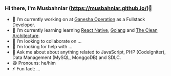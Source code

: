 ### Hi there, I'm Musbahniar (https://musbahniar.github.io/)👋


- 🔭 I’m currently working on at [Ganesha Operation](https://www.ganeshaoperation.com) as a Fullstack Developer.
- 🌱 I’m currently learning learning [React Native](https://reactnative.dev/), [Golang](https://go.dev/) and [The Clean Architecture](https://blog.cleancoder.com/uncle-bob/2012/08/13/the-clean-architecture.html).
- 👯 I’m looking to collaborate on ...
- 🤔 I’m looking for help with ...
- 💬 Ask me about about anything related to JavaScript, PHP (CodeIgniter), Data Management (MySQL, MonggoDB) and SDLC.
- 😄 Pronouns: he/him
- ⚡ Fun fact: ...
